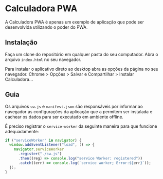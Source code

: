 # Calculadora PWA

A Calculadora PWA é apenas um exemplo de aplicação que pode ser desenvolvida utilizando o poder do PWA.

## Instalação

Faça um clone do repositório em qualquer pasta do seu computador.
Abra o arquivo `index.html` no seu navegador.

Para instalar o aplicativo direto ao desktop abra as opções da página no seu navegador.
Chrome > Opções > Salvar e Compartilhar > Instalar Calculadora...

## Guia

Os arquivos `sw.js` e `manifest.json` são responsáveis por informar ao navegador as configurações da aplicação que a permitem ser instalada e cachear os dados para ser executado em ambiente offline.

É preciso registrar o `service-worker` da seguinte maneira para que funcione adequadamente:

```javascript
if ("serviceWorker" in navigator) {
  window.addEventListener("load", () => {
    navigator.serviceWorker
      .register("./sw.js")
      .then((reg) => console.log("service Worker: registered"))
      .catch((err) => console.log(`service worker; Error:${err}`));
  });
}
```
